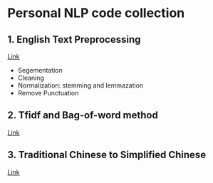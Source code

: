# Personal NLP code collection

## 1. English Text Preprocessing
[Link](https://github.com/ChiYeungLaw/myNLP/tree/master/TextPreprocessing)
- Segementation
- Cleaning
- Normalization: stemming and lemmazation
- Remove Punctuation

## 2. Tfidf and Bag-of-word method
[Link](https://github.com/ChiYeungLaw/myNLP/tree/master/Tfidf-BoW)

## 3. Traditional Chinese to Simplified Chinese
[Link]()
